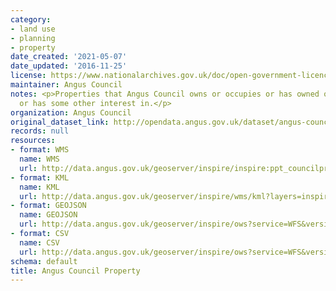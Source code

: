 ```yaml
---
category:
- land use
- planning
- property
date_created: '2021-05-07'
date_updated: '2016-11-25'
license: https://www.nationalarchives.gov.uk/doc/open-government-licence/version/3/
maintainer: Angus Council
notes: <p>Properties that Angus Council owns or occupies or has owned or occupied
  or has some other interest in.</p>
organization: Angus Council
original_dataset_link: http://opendata.angus.gov.uk/dataset/angus-council-property
records: null
resources:
- format: WMS
  name: WMS
  url: http://data.angus.gov.uk/geoserver/inspire/inspire:ppt_councilproperties/wms?service=wms&request=getmap
- format: KML
  name: KML
  url: http://data.angus.gov.uk/geoserver/inspire/wms/kml?layers=inspire:ppt_councilproperties&mode=download
- format: GEOJSON
  name: GEOJSON
  url: http://data.angus.gov.uk/geoserver/inspire/ows?service=WFS&version=1.0.0&request=GetFeature&typeName=inspire:ppt_councilproperties&outputFormat=application%2Fjson&srsName=EPSG:3857
- format: CSV
  name: CSV
  url: http://data.angus.gov.uk/geoserver/inspire/ows?service=WFS&version=1.0.0&request=GetFeature&typeName=inspire:ppt_councilproperties&outputFormat=csv
schema: default
title: Angus Council Property
---
```

